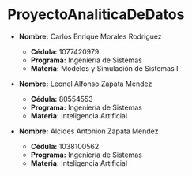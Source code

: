 # ProyectoAnaliticaDeDatos

- **Nombre:** Carlos Enrique Morales Rodriguez
  - **Cédula:** 1077420979
  - **Programa:** Ingeniería de Sistemas
  - **Materia:** Modelos y Simulación de Sistemas I

- **Nombre:** Leonel Alfonso Zapata Mendez
  - **Cédula:** 80554553
  - **Programa:** Ingeniería de Sistemas
  - **Materia:** Inteligencia Artificial

- **Nombre:** Alcides Antonion Zapata Mendez
  - **Cédula:** 1038100562
  - **Programa:** Ingeniería de Sistemas
  - **Materia:** Inteligencia Artificial
